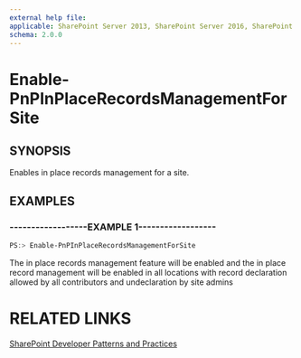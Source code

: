 ```yaml
---
external help file:
applicable: SharePoint Server 2013, SharePoint Server 2016, SharePoint Online
schema: 2.0.0
---
```

# Enable-PnPInPlaceRecordsManagementForSite

## SYNOPSIS
Enables in place records management for a site.

## EXAMPLES

### ------------------EXAMPLE 1------------------
```powershell
PS:> Enable-PnPInPlaceRecordsManagementForSite
```

The in place records management feature will be enabled and the in place record management will be enabled in all locations with record declaration allowed by all contributors and undeclaration by site admins

# RELATED LINKS

[SharePoint Developer Patterns and Practices](http://aka.ms/sppnp)